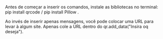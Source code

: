 Antes de começar a inserir os comandos, instale as bibliotecas no terminal: pip install qrcode / pip install Pillow .

Ao invés de inserir apenas mensagens, você pode colocar uma URL para levar à algum site. Apenas cole a URL dentro do qr.add_data("Insira oq deseja").


